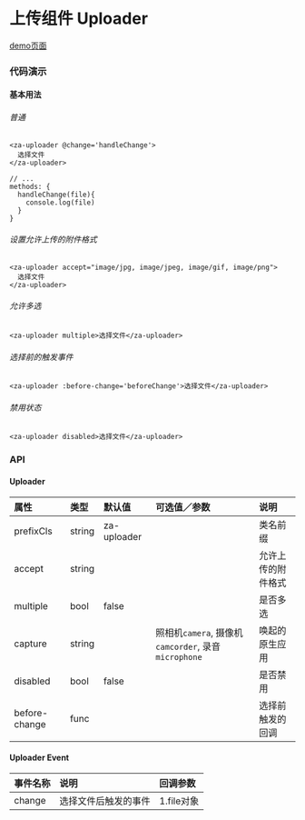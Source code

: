 # 上传组件 Uploader

[demo页面](https://zhongantecheng.github.io/zarm-vue/#/uploader)

### 代码演示

#### 基本用法

###### 普通
```vue
<za-uploader @change='handleChange'>
  选择文件
</za-uploader>

// ...
methods: {
  handleChange(file){
    console.log(file)
  }
}
```

###### 设置允许上传的附件格式
```vue
<za-uploader accept="image/jpg, image/jpeg, image/gif, image/png">
  选择文件
</za-uploader>
```

###### 允许多选
```vue
<za-uploader multiple>选择文件</za-uploader>
```

###### 选择前的触发事件
```vue
<za-uploader :before-change='beforeChange'>选择文件</za-uploader>
```

###### 禁用状态
```vue
<za-uploader disabled>选择文件</za-uploader>
```


### API

#### Uploader

| 属性 | 类型 | 默认值 | 可选值／参数 | 说明 |
| :--- | :--- | :--- | :--- | :--- |
| prefixCls | string | za-uploader | | 类名前缀 |
| accept | string | | | 允许上传的附件格式 |
| multiple | bool | false | | 是否多选 |
| capture | string | | 照相机`camera`, 摄像机`camcorder`, 录音`microphone`| 唤起的原生应用 |
| disabled | bool | false | | 是否禁用 |
| before-change | func |  | | 选择前触发的回调 |

#### Uploader Event

| 事件名称 | 说明 | 回调参数 |
| :--- | :--- | :--- |
| change | 选择文件后触发的事件 | 1.file对象 |
